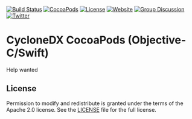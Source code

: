 [![Build Status](https://github.com/CycloneDX/cyclonedx-cocoapods/workflows/Xcode%20CI/badge.svg)](https://github.com/CycloneDX/cyclonedx-cocoapods/actions?workflow=Xcode+CI)
[![CocoaPods](https://img.shields.io/cocoapods/v/CycloneDX)](https://cocoapods.org/pods/CycloneDX)
[![License](https://img.shields.io/badge/license-Apache%202.0-brightgreen.svg)][License]
[![Website](https://img.shields.io/badge/https://-cyclonedx.org-blue.svg)](https://cyclonedx.org/)
[![Group Discussion](https://img.shields.io/badge/discussion-groups.io-blue.svg)](https://groups.io/g/CycloneDX)
[![Twitter](https://img.shields.io/twitter/url/http/shields.io.svg?style=social&label=Follow)](https://twitter.com/CycloneDX_Spec)


CycloneDX CocoaPods (Objective-C/Swift)
=========

Help wanted


License
-------------------

Permission to modify and redistribute is granted under the terms of the Apache 2.0 license. See the [LICENSE] file for the full license.

[License]: https://github.com/CycloneDX/cyclonedx-cocoapods/blob/master/LICENSE
